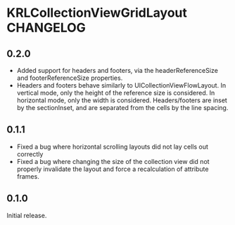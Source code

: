 # KRLCollectionViewGridLayout CHANGELOG

## 0.2.0

* Added support for headers and footers, via the headerReferenceSize and footerReferenceSize properties.
 * Headers and footers behave similarly to UICollectionViewFlowLayout. In vertical mode, only the height of the reference size is considered. In horizontal mode, only the width is considered. Headers/footers are inset by the sectionInset, and are separated from the cells by the line spacing.

## 0.1.1

* Fixed a bug where horizontal scrolling layouts did not lay cells out correctly
* Fixed a bug where changing the size of the collection view did not properly invalidate the layout and force a recalculation of attribute frames.

## 0.1.0

Initial release.
